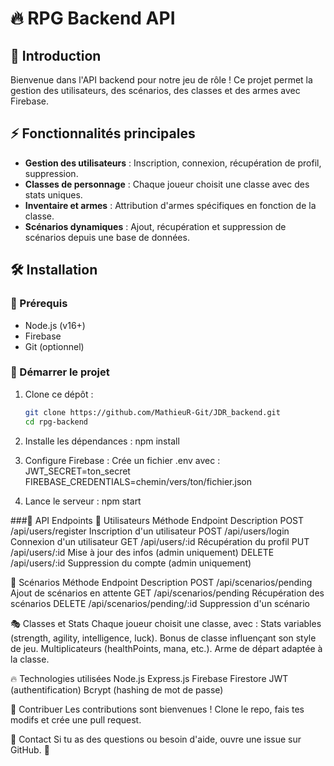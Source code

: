 # 🔥 RPG Backend API

## 🏹 Introduction
Bienvenue dans l'API backend pour notre jeu de rôle ! Ce projet permet la gestion des utilisateurs, des scénarios, des classes et des armes avec Firebase.

## ⚡ Fonctionnalités principales
- **Gestion des utilisateurs** : Inscription, connexion, récupération de profil, suppression.
- **Classes de personnage** : Chaque joueur choisit une classe avec des stats uniques.
- **Inventaire et armes** : Attribution d'armes spécifiques en fonction de la classe.
- **Scénarios dynamiques** : Ajout, récupération et suppression de scénarios depuis une base de données.

## 🛠 Installation
### 📌 Prérequis
- Node.js (v16+)
- Firebase
- Git (optionnel)

### 🚀 Démarrer le projet
1. Clone ce dépôt :
   ```bash
   git clone https://github.com/MathieuR-Git/JDR_backend.git
   cd rpg-backend

2. Installe les dépendances :
npm install

3. Configure Firebase :
Crée un fichier .env avec :
JWT_SECRET=ton_secret
FIREBASE_CREDENTIALS=chemin/vers/ton/fichier.json

4. Lance le serveur :
npm start

###📜 API Endpoints
🔹 Utilisateurs
Méthode	Endpoint	Description
POST	/api/users/register	Inscription d'un utilisateur
POST	/api/users/login	Connexion d'un utilisateur
GET	/api/users/:id	Récupération du profil
PUT	/api/users/:id	Mise à jour des infos (admin uniquement)
DELETE	/api/users/:id	Suppression du compte (admin uniquement)

🔹 Scénarios
Méthode	Endpoint	Description
POST	/api/scenarios/pending	Ajout de scénarios en attente
GET	/api/scenarios/pending	Récupération des scénarios
DELETE	/api/scenarios/pending/:id	Suppression d'un scénario

🎭 Classes et Stats
Chaque joueur choisit une classe, avec :
Stats variables (strength, agility, intelligence, luck).
Bonus de classe influençant son style de jeu.
Multiplicateurs (healthPoints, mana, etc.).
Arme de départ adaptée à la classe.

🔥 Technologies utilisées
Node.js
Express.js
Firebase Firestore
JWT (authentification)
Bcrypt (hashing de mot de passe)

🤝 Contribuer
Les contributions sont bienvenues ! Clone le repo, fais tes modifs et crée une pull request.

📌 Contact
Si tu as des questions ou besoin d'aide, ouvre une issue sur GitHub. 🎯
